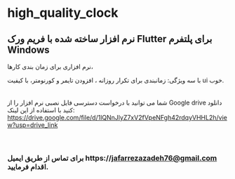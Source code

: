 # high_quality_clock
 ## نرم افزار ساخته شده با فریم ورک Flutter برای پلتفرم Windows 
 نرم افزاری برای زمان بندی کارها،<br/>
 
 با سه ویژگی: زمانبندی برای تکرار روزانه ، افزودن تایمر و کورنومتر، با کیفیت ui خوب.<br/>
 <br/>
 <br/>
 شما می توانید با درخواست دسترسی فایل نصبی نرم افزار را از Google drive دانلود کنید با استفاده از این لینک: https://drive.google.com/file/d/1lQNnJlyZ7xV2fVpeNFgh42rdqyVHHL2h/view?usp=drive_link
 <br/>
 <br/>
 <br/>
 ### برای تماس از طریق ایمیل https://jafarrezazadeh76@gmail.com اقدام فرمایید.
 
 
